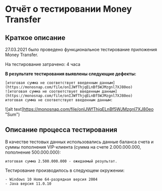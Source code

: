 # Отчёт о тестировании Money Transfer
## Краткое описание

27.03.2021 было проведено функциональное тестирование приложения Money Transfer.

На тестирование затрачено: 4 часа

**В результате тестирования выявлены следующие дефекты:**

    [итоговая сумма не соответствует введенным данным](https://monosnap.com/file/onIJWfThjqELnBf5WJMzgnl7XJ80eo)
    ![итоговая сумма не соответствует введенным данным](https://monosnap.com/file/onIJWfThjqELnBf5WJMzgnl7XJ80eo)
    итоговая сумма не соответствует введенным данным: 
![alt text]https://monosnap.com/file/onIJWfThjqELnBf5WJMzgnl7XJ80eo "Sum")

## Описание процесса тестирования

В качестве тестовых данных использовались данные баланса счета и суммы пополнения VIP-клиента (сумма на счете 2.000.000.000, пополнение 500.000.000):

    итоговая сумма 2.500.000.000 - ожидаемый результат.

Тестирование производилось в следующем окружении:

    - Windows 10 Home 64-разрядная версия 2004 
    - Java версия 11.0.10